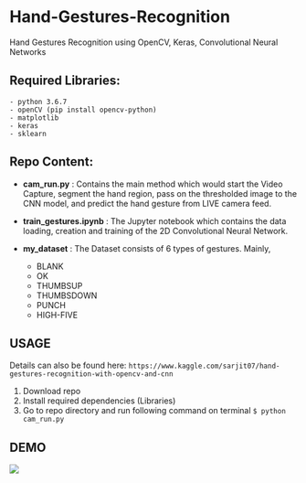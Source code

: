 # Hand-Gestures-Recognition  
Hand Gestures Recognition using OpenCV, Keras, Convolutional Neural Networks

## Required Libraries:
    - python 3.6.7
    - openCV (pip install opencv-python)
    - matplotlib
    - keras
    - sklearn

## Repo Content:
- **cam_run.py** : Contains the main method which would start the Video Capture, segment the hand region, pass on the thresholded image to the CNN model, and predict the hand gesture from LIVE camera feed.

- **train_gestures.ipynb** : The Jupyter notebook which contains the data loading, creation and training of the 2D Convolutional Neural Network. 

- **my_dataset** : The Dataset consists of 6 types of gestures. Mainly, 
  - BLANK
  - OK
  - THUMBSUP
  - THUMBSDOWN
  - PUNCH
  - HIGH-FIVE

## USAGE
Details can also be found here: 
```https://www.kaggle.com/sarjit07/hand-gestures-recognition-with-opencv-and-cnn```
1. Download repo
2. Install required dependencies (Libraries)
3. Go to repo directory and run following command on terminal ```$ python cam_run.py ```

## DEMO
![](optimized.gif)

